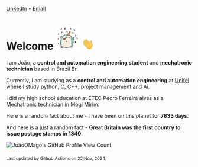 [LinkedIn](https://www.linkedin.com/in/joão-pedro-gozzoli-b95641301/) &bull;
[Email](joaopedrogozzoli@gmail.com)

# Welcome <img src="happy.gif" height="64px" /> <img src="wave.gif" height="32px" />

I am João, a  **control and automation engineering student** and **mechatronic technician** based in Brazil Br.

Currently, I am studying as a **control and automation engineering** at [Unifei](https://unifei.edu.br) where I study python, C, C++, project management and Ai.

I did my high school education at ETEC Pedro Ferreira alves as a Mechatronic technician in Mogi Mirim.

Here is a random fact about me - I have been on this planet for **7633 days**.

And here is a just a random fact -  **Great Britain was the first country to issue postage stamps in 1840**.

![JoãoOMago's GitHub Profile View Count](https://komarev.com/ghpvc/?username=JoaoOMago)

<sub>Last updated by Github Actions on 22 Nov, 2024.</sub>
